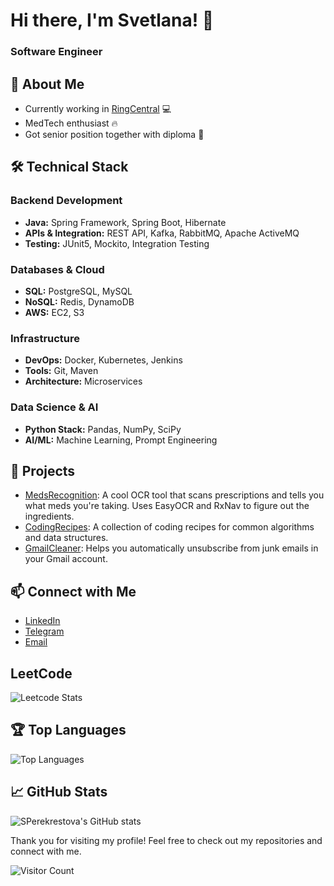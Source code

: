 # Hi there, I'm Svetlana! 👋

### Software Engineer

## 🚀 About Me

- Currently working in [RingCentral](https://www.ringcentral.com/)  :computer:
- MedTech enthusiast 🔥
- Got senior position together with diploma  :muscle:

## 🛠 Technical Stack

### Backend Development
- **Java:** Spring Framework, Spring Boot, Hibernate
- **APIs & Integration:** REST API, Kafka, RabbitMQ, Apache ActiveMQ
- **Testing:** JUnit5, Mockito, Integration Testing

### Databases & Cloud
- **SQL:** PostgreSQL, MySQL
- **NoSQL:** Redis, DynamoDB
- **AWS:** EC2, S3

### Infrastructure
- **DevOps:** Docker, Kubernetes, Jenkins
- **Tools:** Git, Maven
- **Architecture:** Microservices

### Data Science & AI
- **Python Stack:** Pandas, NumPy, SciPy
- **AI/ML:** Machine Learning, Prompt Engineering

## 🌟 Projects

- [MedsRecognition](https://github.com/SPerekrestova/MedsRecognition): A cool OCR tool that scans prescriptions and tells you what meds you're taking. Uses EasyOCR and RxNav to figure out the ingredients.
- [CodingRecipes](https://github.com/SPerekrestova/coding-recipes): A collection of coding recipes for common algorithms and data structures.
- [GmailCleaner](https://github.com/SPerekrestova/GmailCleaner): Helps you automatically unsubscribe from junk emails in your Gmail account.

## 📫 Connect with Me

- [LinkedIn](https://www.linkedin.com/in/svetlana-perekrestova)
- [Telegram](https://t.me/S_P_va)
- [Email](mailto:svetlana.perekrestova2@gmail.com)

## LeetCode

![Leetcode Stats](https://leetcard.jacoblin.cool/SPerekrestova?ext=heatmap)

## 🏆 Top Languages

![Top Languages](https://github-readme-stats.vercel.app/api/top-langs/?username=SPerekrestova&layout=compact&theme=radical)

## 📈 GitHub Stats

![SPerekrestova's GitHub stats](https://github-readme-stats.vercel.app/api?username=SPerekrestova&show_icons=true&theme=radical)


Thank you for visiting my profile! Feel free to check out my repositories and connect with me.

![Visitor Count](https://visitor-badge.laobi.icu/badge?page_id=SPerekrestova)

